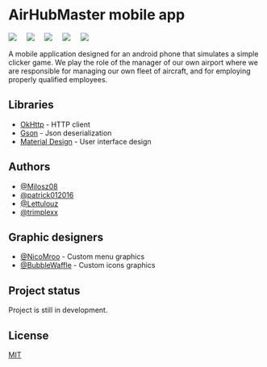 # AirHubMaster mobile app

![](https://img.shields.io/badge/OkHttp-4.10.0-turquoise)
&nbsp;&nbsp;&nbsp;
![](https://img.shields.io/badge/Gson-2.10.1-blue)
&nbsp;&nbsp;&nbsp;
![](https://img.shields.io/badge/Material_Design-1.9.0-green)
&nbsp;&nbsp;&nbsp;
![](https://img.shields.io/badge/Made_in-Java_11-orange)
&nbsp;&nbsp;&nbsp;
![](https://img.shields.io/badge/Build_with-Gradle_8.0.1-dark_green)
&nbsp;&nbsp;&nbsp;

A mobile application designed for an android phone that simulates a simple clicker game. We play the role of the manager of our own airport where we are responsible for managing our own fleet of aircraft, and for employing properly qualified employees.


## Libraries

- [OkHttp](https://github.com/square/okhttp) - HTTP client
- [Gson](https://github.com/google/gson) - Json deserialization
- [Material Design](https://developer.android.com/develop/ui/views/theming/look-and-feel) - User interface design


## Authors

- [@Milosz08](https://github.com/Milosz08)
- [@patrick012016](https://github.com/patrick012016)
- [@Lettulouz](https://github.com/Lettulouz)
- [@trimplexx](https:///github.com/trimplexx)


## Graphic designers

- [@NicoMroo](https://github.com/NicoMroo) - Custom menu graphics
- [@BubbleWaffle](https://github.com/BubbleWaffle) - Custom icons graphics


## Project status
Project is still in development.


## License

[MIT](https://choosealicense.com/licenses/mit/)
